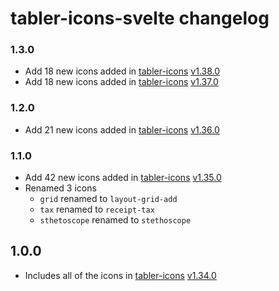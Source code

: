 # tabler-icons-svelte changelog

### 1.3.0

-   Add 18 new icons added in [tabler-icons][tabler-icons] [v1.38.0](https://github.com/tabler/tabler-icons/releases/tag/v1.38.0)
-   Add 18 new icons added in [tabler-icons][tabler-icons] [v1.37.0](https://github.com/tabler/tabler-icons/releases/tag/v1.37.0)

### 1.2.0

-   Add 21 new icons added in [tabler-icons][tabler-icons] [v1.36.0](https://github.com/tabler/tabler-icons/releases/tag/v1.36.0)

### 1.1.0

-   Add 42 new icons added in [tabler-icons][tabler-icons] [v1.35.0](https://github.com/tabler/tabler-icons/releases/tag/v1.35.0)
-   Renamed 3 icons
    -   `grid` renamed to `layout-grid-add`
    -   `tax` renamed to `receipt-tax`
    -   `sthetoscope` renamed to `stethoscope`

## 1.0.0

-   Includes all of the icons in [tabler-icons][tabler-icons] [v1.34.0](https://github.com/tabler/tabler-icons/releases/tag/v1.34.0)

[tabler-icons]: https://github.com/tabler/tabler-icons
